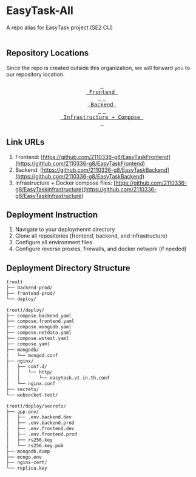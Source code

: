 # EasyTask-All

A repo alias for EasyTask project (SE2 CU)
<br>
<br>

## Repository Locations

Since the repo is created outside this organization, we will forward you to our repository location.

<div align=center>

[<kbd> <br> Frontend <br> </kbd>][url1]
[<kbd> <br> Backend <br> </kbd>][url2]
[<kbd> <br> Infrastructure + Compose <br> </kbd>][url3]
  
</div>

[url1]: https://github.com/2110336-g8/EasyTaskFrontend
[url2]: https://github.com/2110336-g8/EasyTaskBackend
[url3]: https://github.com/2110336-g8/EasyTaskInfrastructure

## Link URLs

1. Frontend: [https://github.com/2110336-g8/EasyTaskFrontend](https://github.com/2110336-g8/EasyTaskFrontend)
2. Backend: [https://github.com/2110336-g8/EasyTaskBackend](https://github.com/2110336-g8/EasyTaskBackend)
3. Infrastructure + Docker compose files: [https://github.com/2110336-g8/EasyTaskInfrastructure](https://github.com/2110336-g8/EasyTaskInfrastructure)

## Deployment Instruction

1. Navigate to your deploymennt directory
2. Clone all repositories (frontend, backend, and infrastructure)
3. Configure all environment files
4. Configure reverse proxies, firewalls, and docker network (if needed)

## Deployment Directory Structure
```bash
(root)
├── backend-prod/
├── frontend-prod/
└── deploy/

(root)/deploy/
├── compose.backend.yaml
├── compose.frontend.yaml
├── compose.mongodb.yaml
├── compose.netdata.yaml
├── compose.wstest.yaml
├── compose.yaml
├── mongodb/
│   └── mongod.conf
├── nginx/
│   ├── conf.d/
│   │   └── http/
│   │       └── easytask.vt.in.th.conf
│   └── nginx.conf
├── secrets/
└── websocket-test/

(root)/deploy/secrets/
├── app-env/
│   ├── .env.backend.dev
│   ├── .env.backend.prod
│   ├── .env.frontend.dev
│   ├── .env.frontend.prod
│   ├── rs256.key
│   └── rs256.key.pub
├── mongodb.dump
├── mongo.env
├── nginx-cert/
└── replica.key
```
